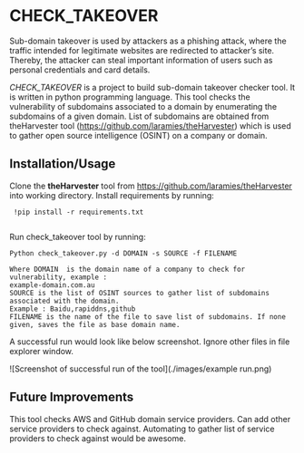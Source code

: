 # CHECK_TAKEOVER

Sub-domain takeover is used by attackers as a phishing attack, where the traffic intended for legitimate websites are redirected to attacker’s site. 
Thereby, the attacker can steal important information of users such as personal credentials and card 
details.

*CHECK_TAKEOVER* is a project to build sub-domain takeover checker tool. It is written in python programming language.
This tool checks the vulnerability of subdomains associated to a domain by enumerating the subdomains of a given domain. List of subdomains are obtained from  theHarvester tool (https://github.com/laramies/theHarvester) which 
is used to gather open source intelligence (OSINT) on a company or domain.

## Installation/Usage

Clone the **theHarvester** tool from https://github.com/laramies/theHarvester into working directory.
Install requirements by running:
```
 !pip install -r requirements.txt
 
```
Run check_takeover tool by running:
```
Python check_takeover.py -d DOMAIN -s SOURCE -f FILENAME 

Where DOMAIN  is the domain name of a company to check for vulnerability, example : 
example-domain.com.au 
SOURCE is the list of OSINT sources to gather list of subdomains associated with the domain. 
Example : Baidu,rapiddns,github 
FILENAME is the name of the file to save list of subdomains. If none given, saves the file as base domain name.
```

A successful run would look like below screenshot. Ignore other files in file explorer window.

![Screenshot of successful run of the tool](./images/example run.png)

## Future Improvements

This tool checks AWS and GitHub domain service providers. Can add other service providers to check against.
Automating to gather list of service providers to check against would be awesome.
